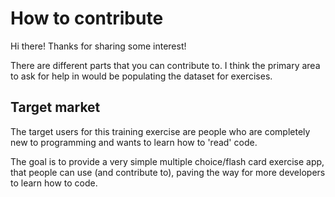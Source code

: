 # How to contribute

Hi there! Thanks for sharing some interest!

There are different parts that you can contribute to. I think the primary area to ask for help in would be populating the dataset for exercises.

## Target market

The target users for this training exercise are people who are completely new to programming and wants to learn how to 'read' code.

The goal is to provide a very simple multiple choice/flash card exercise app, that people can use (and contribute to), paving the way for more developers to learn how to code.